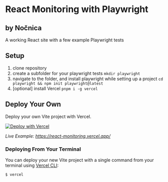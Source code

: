 # React Monitoring with Playwright 
## by Nočnica

A working React site with a few example Playwright tests

## Setup
1. clone repository
1. create a subfolder for your playwright tests `mkdir playwright`
1. navigate to the folder, and install playwright while setting up a project `cd playwright && npm init playwright@latest`
1. [optional] install Vercel `pnpm i -g vercel`


## Deploy Your Own

Deploy your own Vite project with Vercel.

[![Deploy with Vercel](https://vercel.com/button)](https://vercel.com/new/clone?repository-url=[\[nicas_repo\]](https://github.com/serverless-mom/react-monitoring/)&template=vite-react)

_Live Example: https://react-monitoring.vercel.app/_

### Deploying From Your Terminal

You can deploy your new Vite project with a single command from your terminal using [Vercel CLI](https://vercel.com/download):

```shell
$ vercel
```
